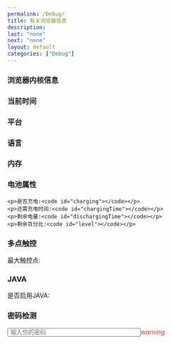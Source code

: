 ```yaml
---
permalink: /Debug/
title: 有关浏览器信息
description:
last: "none"
next: "none"
layout: default
categories: ["Debug"]
---
```


<script>

    document.addEventListener('DOMContentLoaded',function(){
        document.querySelector('#corn').innerHTML=navigator.userAgent;
        var timeZone=document.querySelector('#time');
        timeZone.innerHTML=new Date();
        setInterval(function(){
            timeZone.innerHTML=new Date();
        },1000);
        document.querySelector('#platform').innerHTML=navigator.platform;
        var languages=navigator.languages;
        for(var i=0;i<languages.length;i++)
        {
            var newlang=document.createElement("li");
            newlang.innerHTML="第"+(i+1)+"语言: "+languages[i];
            document.querySelector('#lang').appendChild(newlang);
        }
        document.querySelector('#memory').innerHTML=navigator.deviceMemory+"GB";
        document.querySelector('#touchpoint').innerHTML=navigator.maxTouchPoints;
        var charging=null;
        var chargingTime=null;
        var dischargingTime=null;
        var level=null;
        navigator.getBattery().then(function(battery) {
            charging = battery.charging;
            chargingTime = battery.chargingTime;
            dischargingTime = battery.dischargingTime;
            level = battery.level*100+"%";
            battery.addEventListener('chargingchange', function() {
                charging = battery.charging;
            });
            battery.addEventListener('chargingtimechange', function() {
                chargingTime = battery.chargingTime;
            });
            battery.addEventListener('dischargingtimechange', function() {
                dischargingTime = battery.dischargingTime;
            });
            battery.addEventListener('levelchange', function() {
                level = battery.level*100+"%";
            });
        });
        setInterval(function(){
            document.querySelector('#charging').innerHTML=charging;
            document.querySelector('#chargingTime').innerinnerHTMLText=chargingTime;
            document.querySelector('#dischargingTime').innerHTML=dischargingTime;
            document.querySelector('#level').innerHTML=level;
        },200);
        document.querySelector('#javaEnable').innerHTML=navigator.javaEnabled();
    }); 

</script>

### 浏览器内核信息

<code id="corn"></code>

### 当前时间

<code id="time"></code>

### 平台

<code id="platform"></code>

### 语言

<ul id="lang">
</ul>

### 内存

<code id="memory"></code>

### 电池属性

<div id="battery">

    <p>是否充电:<code id="charging"></code></p>
    <p>还需充电时间:<code id="chargingTime"></code></p>
    <p>剩余电量:<code id="dischargingTime"></code></p>
    <p>剩余百分比:<code id="level"></code></p>

</div>

### 多点触控

<p>最大触控点: <code id="touchpoint"></code></p>

### JAVA

<p>是否启用JAVA: <code id="javaEnable"></code></p>

### 密码检测

<script>

    function chkPassword(){
        var value=document.querySelector('#pwd').value;
        var icon_el=document.querySelector('#status');
        var pattern=/(?=^.{8,}$)((?=.*\d+))(?![.\n])(?=.*[A-Z]+)(?=.*[a-z])(?=.*[`~!@#$%^&*\(\);:'".>,<\/?|\|\\]*).*$/;
        if(value.search(pattern)!=-1)
        {
            icon_el.style.color="#4caf50";
            icon_el.innerHTML="verified_user";
        }
        else
        {
            icon_el.style.color="#e23037";
            icon_el.innerHTML="warning";
        }
    }

</script>

<div class="align-center border"><input id="pwd" oninput="chkPassword()" type="text" style="padding:0px 5px; width:300px; " placeholder="输入你的密码" /><i id="status" class="material-icons" style="color:#e23037">warning</i></div>
<!-- 
right:#4caf50 verified_user
wrong:#e23037 warning
 -->
